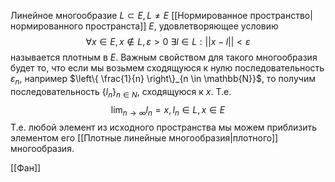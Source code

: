 Линейное многообразие $L \subset E, L \neq E$ [[Нормированное пространство|нормированного пространста]] $E$, удовлетворяющее условию
$$
\forall x \in E, x \notin L, \varepsilon > 0 \:\exists l \in L : ||x - l|| < \varepsilon 
$$
называется плотным в $E$.
Важным свойством для такого многообразия будет то, что если мы возьмем сходящуюся к нулю последовательность $\varepsilon_{n}$, например $\left\{ \frac{1}{n} \right\}_{n \in \mathbb{N}}$, то получим последовательность $\left\{ l_{n} \right\}_{n \in N}$, сходящуюся к $x$. Т.е.
$$
\lim_{ n \to \infty } l_{n} = x, l_{n} \in L, x \in E
$$
Т.е. любой элемент из исходного пространства мы можем приблизить элементом его [[Плотные линейные многообразия|плотного]] многообразия.

[[Фан]]